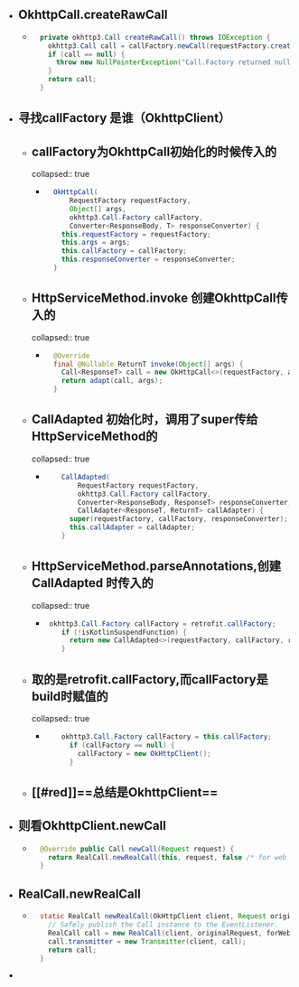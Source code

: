 - ## OkhttpCall.createRawCall
	- ```java
	    private okhttp3.Call createRawCall() throws IOException {
	      okhttp3.Call call = callFactory.newCall(requestFactory.create(args));
	      if (call == null) {
	        throw new NullPointerException("Call.Factory returned null.");
	      }
	      return call;
	    }
	  ```
- ## 寻找callFactory 是谁（OkhttpClient）
	- ## callFactory为OkhttpCall初始化的时候传入的
	  collapsed:: true
		- ```java
		    OkHttpCall(
		        RequestFactory requestFactory,
		        Object[] args,
		        okhttp3.Call.Factory callFactory,
		        Converter<ResponseBody, T> responseConverter) {
		      this.requestFactory = requestFactory;
		      this.args = args;
		      this.callFactory = callFactory;
		      this.responseConverter = responseConverter;
		    }
		  
		  ```
	- ## HttpServiceMethod.invoke 创建OkhttpCall传入的
	  collapsed:: true
		- ```java
		    @Override
		    final @Nullable ReturnT invoke(Object[] args) {
		      Call<ResponseT> call = new OkHttpCall<>(requestFactory, args, callFactory, responseConverter);
		      return adapt(call, args);
		    }
		  ```
	- ## CallAdapted 初始化时，调用了super传给 HttpServiceMethod的
	  collapsed:: true
		- ```java
		      CallAdapted(
		          RequestFactory requestFactory,
		          okhttp3.Call.Factory callFactory,
		          Converter<ResponseBody, ResponseT> responseConverter,
		          CallAdapter<ResponseT, ReturnT> callAdapter) {
		        super(requestFactory, callFactory, responseConverter);
		        this.callAdapter = callAdapter;
		      }
		  ```
	- ## HttpServiceMethod.parseAnnotations,创建CallAdapted 时传入的
	  collapsed:: true
		- ```java
		   okhttp3.Call.Factory callFactory = retrofit.callFactory;
		      if (!isKotlinSuspendFunction) {
		        return new CallAdapted<>(requestFactory, callFactory, responseConverter, callAdapter);
		      }
		  ```
	- ## 取的是retrofit.callFactory,而callFactory是build时赋值的
	  collapsed:: true
		- ```java
		      okhttp3.Call.Factory callFactory = this.callFactory;
		        if (callFactory == null) {
		          callFactory = new OkHttpClient();
		        }
		  
		  ```
	- ## [[#red]]==**总结是OkhttpClient**==
- ## 则看OkhttpClient.newCall
	- ```java
	    @Override public Call newCall(Request request) {
	      return RealCall.newRealCall(this, request, false /* for web socket */);
	    }
	  ```
- ##  RealCall.newRealCall
	- ```java
	    static RealCall newRealCall(OkHttpClient client, Request originalRequest, boolean forWebSocket) {
	      // Safely publish the Call instance to the EventListener.
	      RealCall call = new RealCall(client, originalRequest, forWebSocket);
	      call.transmitter = new Transmitter(client, call);
	      return call;
	    }
	  ```
-